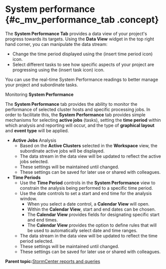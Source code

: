 # System performance {#c_mv_performance_tab .concept}

The **System Performance Tab** provides a data view of your project's progress towards its targets. Using the **Data View** widget in the top right hand corner, you can manipulate the data stream:

-   Change the time period displayed using the \(insert time period icon\) icon.
-   Select different tasks to see how specific aspects of your project are progressing using the \(insert task icon\) icon.

You can use the real-time System Performance readings to better manage your project and subordinate tasks.

Monitoring **System Performance**

The **System Performance** tab provides the ability to monitor the performance of selected cluster hosts and specific processing jobs. In order to facilitate this, the **System Performance** tab provides simple mechanisms for selecting **active jobs** \(tasks\), setting the **time period** within which analysis and reporting will occur, and the type of **graphical layout** and **event type** will be applied.

-   **Active Jobs** Analysis
    -   Based on the **Active Clusters** selected in the **Workspace** view, the subordinate active jobs will be displayed.
    -   The data stream in the data view will be updated to reflect the active jobs selected.
    -   These settings will be maintained until changed.
    -   These settings can be saved for later use or shared with colleagues.
-   **Time Periods**
    -   Use the **Time Period** controls in the **System Performance** view to constrain the analysis being performed to a specific time period.
    -   Use the date controls to set a start and end time for the analysis window.
        -   When you select a date control, a **Calendar View** will open.
        -   Within the **Calendar View**, start and end dates can be chosen.
        -   The **Calendar View** provides fields for designating specific start and end times.
        -   The **Calendar View** provides the option to define rules that will be used to automatically select date and time ranges.
    -   The data stream in the data view will be updated to reflect the time period selected.
    -   These settings will be maintained until changed.
    -   These settings can be saved for later use or shared with colleagues.

**Parent topic:**[StormCenter reports and queries](../stormcentral_reports-queries/stormcentral_reports_intro.html)

